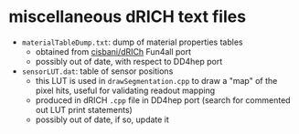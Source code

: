 # miscellaneous dRICH text files
- `materialTableDump.txt`: dump of material properties tables
  - obtained from [cisbani/dRICh](https://github.com/cisbani/dRICh) Fun4all port
  - possibly out of date, with respect to DD4hep port
- `sensorLUT.dat`: table of sensor positions
  - this LUT is used in `drawSegmentation.cpp` to draw a "map" of the pixel hits, useful for validating readout mapping
  - produced in dRICH `.cpp` file in DD4hep port (search for commented out LUT print statements)
  - possibly out of date, if so, update it 
